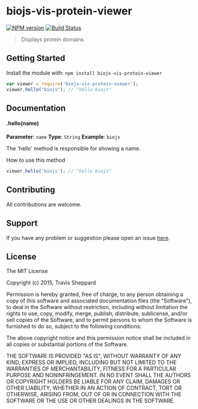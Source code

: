 # biojs-vis-protein-viewer

[![NPM version](http://img.shields.io/npm/v/biojs-vis-protein-viewer.svg)](https://www.npmjs.org/package/biojs-vis-protein-viewer) 
[![Build Status](https://secure.travis-ci.org/yeastgenome/biojs-vis-protein-viewer.png?branch=master)](http://travis-ci.org/yeastgenome/biojs-vis-protein-viewer) 

> Displays protein domains

## Getting Started
Install the module with: `npm install biojs-vis-protein-viewer`

```javascript
var viewer = require('biojs-vis-protein-viewer');
viewer.hello("biojs"); // "hello biojs"
```

## Documentation

#### .hello(name)

**Parameter**: `name`
**Type**: `String`
**Example**: `biojs`

The 'hello' method is responsible for showing a name.

How to use this method

```javascript
viewer.hello('biojs'); // "hello biojs"
```

## Contributing

All contributions are welcome.

## Support

If you have any problem or suggestion please open an issue [here](https://github.com/yeastgenome/biojs-vis-protein-viewer/issues).

## License 

The MIT License

Copyright (c) 2015, Travis Sheppard

Permission is hereby granted, free of charge, to any person
obtaining a copy of this software and associated documentation
files (the "Software"), to deal in the Software without
restriction, including without limitation the rights to use,
copy, modify, merge, publish, distribute, sublicense, and/or sell
copies of the Software, and to permit persons to whom the
Software is furnished to do so, subject to the following
conditions:

The above copyright notice and this permission notice shall be
included in all copies or substantial portions of the Software.

THE SOFTWARE IS PROVIDED "AS IS", WITHOUT WARRANTY OF ANY KIND,
EXPRESS OR IMPLIED, INCLUDING BUT NOT LIMITED TO THE WARRANTIES
OF MERCHANTABILITY, FITNESS FOR A PARTICULAR PURPOSE AND
NONINFRINGEMENT. IN NO EVENT SHALL THE AUTHORS OR COPYRIGHT
HOLDERS BE LIABLE FOR ANY CLAIM, DAMAGES OR OTHER LIABILITY,
WHETHER IN AN ACTION OF CONTRACT, TORT OR OTHERWISE, ARISING
FROM, OUT OF OR IN CONNECTION WITH THE SOFTWARE OR THE USE OR
OTHER DEALINGS IN THE SOFTWARE.
